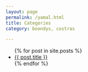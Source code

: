 ```yaml
---
layout: page
permalink: /yamal.html
title: Categories
category: boondys, costras

---
```


<ul>
  {% for post in site.posts %}
    <li>
      <a href="{{ post.url }}">{{ post.title }}</a>
    </li>
  {% endfor %}
</ul>